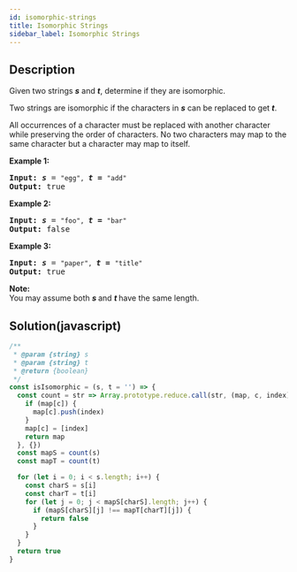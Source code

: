 ```yaml
---
id: isomorphic-strings
title: Isomorphic Strings
sidebar_label: Isomorphic Strings
---
```

## Description
<div class="description">
<p>Given two strings <b><i>s</i></b> and <b><i>t</i></b>, determine if they are isomorphic.</p>

<p>Two strings are isomorphic if the characters in <b><i>s</i></b> can be replaced to get <b><i>t</i></b>.</p>

<p>All occurrences of a character must be replaced with another character while preserving the order of characters. No two characters may map to the same character but a character may map to itself.</p>

<p><strong>Example 1:</strong></p>

<pre>
<strong>Input:</strong> <b><i>s</i></b> = <code>&quot;egg&quot;, </code><b><i>t = </i></b><code>&quot;add&quot;</code>
<strong>Output:</strong> true
</pre>

<p><strong>Example 2:</strong></p>

<pre>
<strong>Input:</strong> <b><i>s</i></b> = <code>&quot;foo&quot;, </code><b><i>t = </i></b><code>&quot;bar&quot;</code>
<strong>Output:</strong> false</pre>

<p><strong>Example 3:</strong></p>

<pre>
<strong>Input:</strong> <b><i>s</i></b> = <code>&quot;paper&quot;, </code><b><i>t = </i></b><code>&quot;title&quot;</code>
<strong>Output:</strong> true</pre>

<p><b>Note:</b><br />
You may assume both <b><i>s&nbsp;</i></b>and <b><i>t&nbsp;</i></b>have the same length.</p>

</div>

## Solution(javascript)
```javascript
/**
 * @param {string} s
 * @param {string} t
 * @return {boolean}
 */
const isIsomorphic = (s, t = '') => {
  const count = str => Array.prototype.reduce.call(str, (map, c, index) => {
    if (map[c]) {
      map[c].push(index)
    }
    map[c] = [index]
    return map
  }, {})
  const mapS = count(s)
  const mapT = count(t)

  for (let i = 0; i < s.length; i++) {
    const charS = s[i]
    const charT = t[i]
    for (let j = 0; j < mapS[charS].length; j++) {
      if (mapS[charS][j] !== mapT[charT][j]) {
        return false
      }
    }
  }
  return true
}

```
